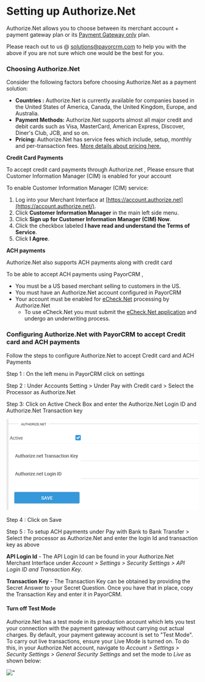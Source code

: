 # Setting up Authorize.Net

Authorize.Net allows you to choose between its merchant account + payment gateway plan or its [Payment Gateway only](https://www.authorize.net/solutions/merchantsolutions/pricing/?p=gwo)  plan.

Please reach out to us @ solutions@payorcrm.com to help you with the above if you are not sure which one would be the best for you.

### Choosing Authorize.Net <a href="#choosing-authorize-net" id="choosing-authorize-net"></a>

Consider the following factors before choosing Authorize.Net as a payment solution:

* **Countries :** Authorize.Net is currently available for companies based in the United States of America, Canada, the United Kingdom, Europe, and Australia.
* **Payment Methods:** Authorize.Net supports almost all major credit and debit cards such as Visa, MasterCard, American Express, Discover, Diner's Club, JCB, and so on.
* **Pricing:** Authorize.Net has service fees which include, setup, monthly and per-transaction fees. [More details about pricing here.](https://www.authorize.net/solutions/merchantsolutions/pricing/)&#x20;

**Credit Card Payments**

To accept credit card payments through Authorize.net , Please ensure that Customer Information Manager (CIM) is enabled for your account

To enable Customer Information Manager (CIM) service:

1. Log into your Merchant Interface at [https://account.authorize.net](https://account.authorize.net/).
2. Click **Customer Information Manager** in the main left side menu.
3. Click **Sign up for Customer Information Manager (CIM) Now**.
4. Click the checkbox labeled **I have read and understand the Terms of Service**.
5. Click **I Agree**.

**ACH payments**&#x20;

Authorize.Net also supports ACH payments along with credit card&#x20;

To be able to accept ACH payments using PayorCRM ,

* You must be a US based merchant selling to customers in the US.
* You must have an Authorize.Net account configured in PayorCRM
* Your account must be enabled for [eCheck.Net](http://www.authorize.net/solutions/merchantsolutions/merchantservices/echeck/)  processing by Authorize.Net
  * To use eCheck.Net you must submit the [eCheck.Net application](http://www.authorize.net/files/echecknetapplication.pdf)  and undergo an underwriting process.



### Configuring Authorize.Net with PayorCRM to accept Credit card and ACH payments <a href="#configuring-authorize-net-with-chargebee" id="configuring-authorize-net-with-chargebee"></a>

Follow the steps to configure Authorize.Net to accept Credit card and ACH Payments

Step 1 : On the left menu in PayorCRM click on settings

Step 2 : Under Accounts Setting > Under Pay with Credit card > Select the Processor as Authorize.Net

Step 3: Click on Active Check Box and enter the Authorize.Net Login ID and Authorize.Net Transaction key

![](<../.gitbook/assets/image (18).png>)

Step 4 : Click on Save

Step 5 : To setup ACH payments under Pay with Bank to Bank Transfer > Select the processor as Authorize.Net and enter the login Id and transaction key as above

**API Login Id** - The API Login Id can be found in your Authorize.Net Merchant Interface under _Account > Settings > Security Settings > API Login ID and Transaction Key_.

**Transaction Key** - The Transaction Key can be obtained by providing the Secret Answer to your Secret Question. Once you have that in place, copy the Transaction Key and enter it in PayorCRM.



#### Turn off Test Mode

Authorize.Net has a test mode in its production account which lets you test your connection with the payment gateway without carrying out actual charges. By default, your payment gateway account is set to "Test Mode". To carry out live transactions, ensure your Live Mode is turned on. To do this, in your Authorize.Net account, navigate to _Account > Settings > Security Settings > General Security Settings_ and set the mode to _Live_ as shown below:&#x20;

!["](https://www.chargebee.com/docs/assets/screenshots/images/authorize/testmode.png)

